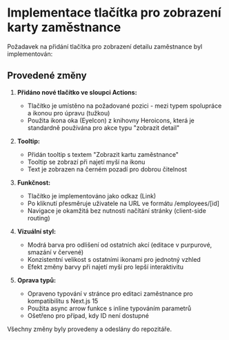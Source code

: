 # Implementace tlačítka pro zobrazení karty zaměstnance

Požadavek na přidání tlačítka pro zobrazení detailu zaměstnance byl implementován:

## Provedené změny

1. **Přidáno nové tlačítko ve sloupci Actions:**
   - Tlačítko je umístěno na požadované pozici - mezi typem spolupráce a ikonou pro úpravu (tužkou)
   - Použita ikona oka (EyeIcon) z knihovny Heroicons, která je standardně používána pro akce typu "zobrazit detail"

2. **Tooltip:**
   - Přidán tooltip s textem "Zobrazit kartu zaměstnance"
   - Tooltip se zobrazí při najetí myší na ikonu
   - Text je zobrazen na černém pozadí pro dobrou čitelnost

3. **Funkčnost:**
   - Tlačítko je implementováno jako odkaz (Link)
   - Po kliknutí přesměruje uživatele na URL ve formátu /employees/[id]
   - Navigace je okamžitá bez nutnosti načítání stránky (client-side routing)

4. **Vizuální styl:**
   - Modrá barva pro odlišení od ostatních akcí (editace v purpurové, smazání v červené)
   - Konzistentní velikost s ostatními ikonami pro jednotný vzhled
   - Efekt změny barvy při najetí myší pro lepší interaktivitu

5. **Oprava typů:**
   - Opraveno typování v stránce pro editaci zaměstnance pro kompatibilitu s Next.js 15
   - Použita async arrow funkce s inline typováním parametrů
   - Ošetřeno pro případ, kdy ID není dostupné

Všechny změny byly provedeny a odeslány do repozitáře.
